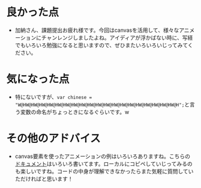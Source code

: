 # 良かった点
- 加納さん、課題提出お疲れ様です。今回はcanvasを活用して、様々なアニメーションにチャンレンジしましたよね。アイディアが浮かばない時に、写経でもいろいろ勉強になると思いますので、ぜひまたいろいろいじってみてください。

# 気になった点
- 特にないですが、`var chinese = "W@HW@HW@HW@HW@HW@HW@HW@HW@HW@HW@HW@HW@HW@HW@HW@HW@HW@HW@HW@H";`と言う変数の命名がちょっときになるぐらいです。w

# その他のアドバイス
- canvas要素を使ったアニメーションの例はいろいろありますね。こちらの[ドキュメント](https://developer.mozilla.org/en-US/docs/Web/API/Canvas_API/Tutorial/Basic_animations)はいろいろ書いてます。ローカルにコピペしていじってみるのも楽しいですね。コードの中身が理解できなかったらまた気軽に質問していただければと思います！